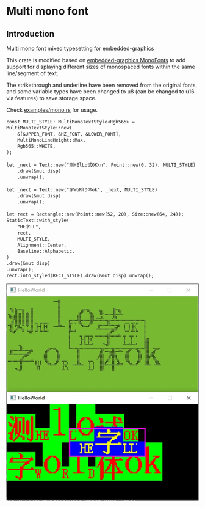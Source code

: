 # Multi mono font

## Introduction

Multi mono font mixed typesetting for embedded-graphics

This crate is modified based on [embedded-graphics MonoFonts](https://github.com/embedded-graphics/embedded-graphics/tree/master/src/mono_font) to add support for displaying different sizes of monospaced fonts within the same line/segment of text.

The strikethrough and underline have been removed from the original fonts, and some variable types have been changed to u8 (can be changed to u16 via features) to save storage space.

Check [examples/mono.rs](examples/mono.rs) for usage.
```
const MULTI_STYLE: MultiMonoTextStyle<Rgb565> = MultiMonoTextStyle::new(
    &[&UPPER_FONT, &HZ_FONT, &LOWER_FONT],
    MultiMonoLineHeight::Max,
    Rgb565::WHITE,
);

let _next = Text::new("测HElLo试OK\n", Point::new(0, 32), MULTI_STYLE)
	.draw(&mut disp)
	.unwrap();

let _next = Text::new("字WoRlD体ok", _next, MULTI_STYLE)
	.draw(&mut disp)
	.unwrap();

let rect = Rectangle::new(Point::new(52, 20), Size::new(64, 24));
StaticText::with_style(
	"HE字LL",
	rect,
	MULTI_STYLE,
	Alignment::Center,
	Baseline::Alphabetic,
)
.draw(&mut disp)
.unwrap();
rect.into_styled(RECT_STYLE).draw(&mut disp).unwrap();
```

![hello_img](examples/hello.png)
